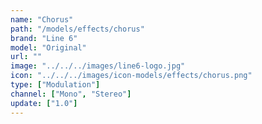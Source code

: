 ```yaml
---
name: "Chorus"
path: "/models/effects/chorus"
brand: "Line 6"
model: "Original"
url: ""
image: "../../../images/line6-logo.jpg"
icon: "../../../images/icon-models/effects/chorus.png"
type: ["Modulation"]
channel: ["Mono", "Stereo"]
update: ["1.0"]
---
```


